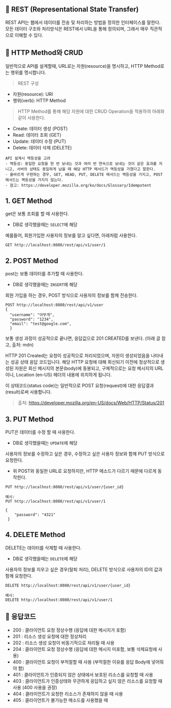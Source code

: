 ## 📌 REST (Representational State Transfer)
REST API는 웹에서 데이터를 전송 및 처리하는 방법을 정의한 인터페이스를 말한다.   
모든 데이터 구조와 처리방식은 REST에서 URL을 통해 정의되며, 그래서 매우 직관적으로 이해할 수 있다.

## 📌 HTTP Method와 CRUD
일반적으로 API를 설계할때, URL로는 자원(resource)을 명시하고, HTTP Method로는 행위를 명시합니다.   

>REST 구성
- 자원(resource): URI
- 행위(verb): HTTP Method

>HTTP Method를 통해 해당 자원에 대한 CRUD Operation을 적용하여 아래와 같이 사용한다.   
- Create: 데이터 생성 (POST)
- Read: 데이터 조회 (GET)
- Update: 데이터 수정 (PUT)
- Delete: 데이터 삭제 (DELETE)

```
API 설계시 멱등성을 고려
- 멱등성: 동일한 요청을 한 번 보내는 것과 여러 번 연속으로 보내는 것이 같은 효과를 지니고, 서버의 상태도 동일하게 남을 때 해당 HTTP 메서드가 멱등성을 가졌다고 말한다.
- 올바르게 구현하는 경우, GET, HEAD, PUT, DELETE 메서드는 멱등성을 가지고, POST 메서드는 멱등성을 가지지 않는다.
- 참고: https://developer.mozilla.org/ko/docs/Glossary/Idempotent
```

## 1. GET Method
get은 보통 조회를 할 때 사용한다.
- DB로 생각했을때는 `SELECT`에 해당
   
예를들어, 회원가입한 사용자의 정보를 알고 싶다면, 아래처럼 사용한다.   
```http
GET http://localhost:8080/rest/api/v1/user/1
```

## 2. POST Method
post는 보통 데이터를 추가할 때 사용한다.
- DB로 생각했을때는 `INSERT`에 해당

회원 가입을 하는 경우, POST 방식으로 사용자의 정보를 함께 전송한다.
```http
POST http://localhost:8080/rest/api/v1/user
{
  "username": "아무개",
  "password": "1234",
  "email": "test@google.com",
  }
```
보통 생성 과정이 성공적으로 끝나면, 응답값으로 201 CREATED를 보낸다. (아래 글 참고, 출처: mdn)   

HTTP 201 Created는 요청이 성공적으로 처리되었으며, 자원이 생성되었음을 나타내는 성공 상태 응답 코드입니다. 해당 HTTP 요청에 대해 회신되기 이전에 정상적으로 생성된 자원은 회신 메시지의 본문(body)에 동봉되고, 구체적으로는 요청 메시지의 URL이나, Location (en-US) 헤더의 내용에 위치하게 됩니다.

이 상태코드(status code)는 일반적으로 POST 요청(request)에 대한 응답결과(result)로써 사용합니다.   
>출처: https://developer.mozilla.org/en-US/docs/Web/HTTP/Status/201

## 3. PUT Method
PUT은 데이터를 수정 할 때 사용한다.
- DB로 생각했을때는 `UPDATE`에 해당
 
사용자의 정보를 수정하고 싶은 경우, 수정하고 싶은 사용자 정보와 함께 PUT 방식으로 요청한다.
- 위 POST와 동일한 URL로 요청하지만, HTTP 메소드가 다르기 때문에 다르게 동작한다.

```http
PUT http://localhost:8080/rest/api/v1/user/{user_id}

예시: 
PUT http://localhost:8080/rest/api/v1/user/1

{
    "password": "4321"
 }
```

## 4. DELETE Method
DELETE는 데이터를 삭제할 때 사용한다.
- DB로 생각했을때는 `DELETE`에 해당
 
사용자의 정보를 지우고 싶은 경우(탈퇴 처리), DELETE 방식으로 사용자의 ID의 값과 함께 요청한다.
```http
DELETE http://localhost:8080/rest/api/v1/user/{user_id}

예시: 
DELETE http://localhost:8080/rest/api/v1/user/1
```

## 📌 응답코드
- 200 : 클라이언트 요청 정상수행 (응답에 대한 메시지가 포함)
- 201 : 리소스 생성 요청에 대한 정상처리
- 202 : 리소스 생성 요청이 비동기적으로 처리될 때 사용
- 204 : 클라이언트 요청 정상수행 (응답에 대한 메시지 미포함, 보통 삭제요청에 사용)
- 400 : 클라이언트 요청이 부적절할 때 사용 (부적절한 이유를 응답 Body에 넣어줘야 함)
- 401 : 클라이언트가 인증되지 않은 상태에서 보호된 리소스를 요청할 때 사용
- 403 : 클라이언트가 인증상태와 무관하게 응답하고 싶지 않은 리소스를 요청할 때 사용 (400 사용을 권장)
- 404 : 클라이언트가 요청한 리소스가 존재하지 않을 때 사용
- 405 : 클라이언트가 불가능한 메소드를 사용했을 때
